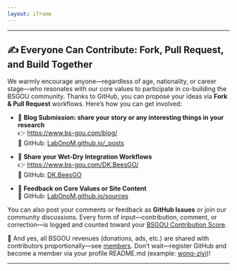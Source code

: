 ```yaml
---
layout: iframe
---
```


---

<h2>✍️ Everyone Can Contribute: Fork, Pull Request, and Build Together</h2>

<p>We warmly encourage anyone—regardless of age, nationality, or career stage—who resonates with our core values to participate in co-building the BSGOU community. Thanks to GitHub, you can propose your ideas via <strong>Fork & Pull Request</strong> workflows. Here’s how you can get involved:</p>

<ul>
  <li>
    📖 <strong>Blog Submission: share your story or any interesting things in your research</strong><br>
    👉 <a href="https://www.bs-gou.com/blog/" target="_blank">https://www.bs-gou.com/blog/</a><br>
    💾 GitHub: <a href="https://github.com/LabOnoM/LabOnoM.github.io/tree/main/_posts" target="_blank">LabOnoM.github.io/_posts</a>
  </li>
  <li style="margin-top: 1em;">
    🧪 <strong>Share your Wet-Dry Integration Workflows</strong><br>
    👉 <a href="https://www.bs-gou.com/DK.BeesGO/" target="_blank">https://www.bs-gou.com/DK.BeesGO/</a><br>
    💾 GitHub: <a href="https://github.com/LabOnoM/DK.BeesGO" target="_blank">DK.BeesGO</a>
  </li>
  <li style="margin-top: 1em;">
    💬 <strong>Feedback on Core Values or Site Content</strong><br>
    💾 GitHub: <a href="https://github.com/LabOnoM/LabOnoM.github.io/tree/main/sources" target="_blank">LabOnoM.github.io/sources</a>
  </li>
</ul>

<p>You can also post your comments or feedback as <strong>GitHub Issues</strong> or join our community discussions. Every form of input—contribution, comment, or correction—is logged and counted toward your <a href="https://www.bs-gou.com/2025/06/12/BSGOU-Contribution-Score.html" target="_blank">BSGOU Contribution Score</a>.</p>

<p>🎁 And yes, all BSGOU revenues (donations, ads, etc.) are shared with contributors proportionally—see <a href="https://www.bs-gou.com/members.html" target="_blank">members</a>. Don’t wait—register GitHub and become a member via your profile README.md (example: <a href="https://github.com/wong-ziyi" target="_blank">wong-ziyi</a>)!</p>

---
